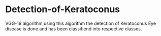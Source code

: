 # Detection-of-Keratoconus
VGG-19 algorithm,using this algorithm the detection of Keratoconus Eye disease is done and has been classifiend into respective classes.
